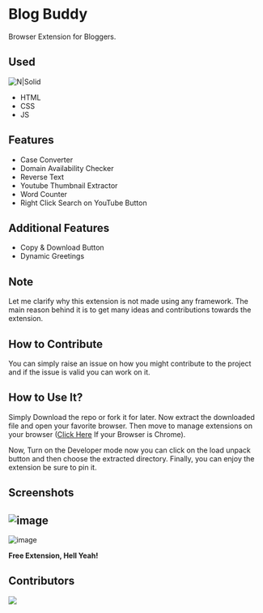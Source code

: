 
# Blog Buddy
Browser Extension for Bloggers.
 
 ## Used
 
![N|Solid](https://www.p92.com/binaries/content/gallery/p92website/technologies/htmlcssjs-details.png)


- HTML 
- CSS
- JS

## Features

- Case Converter
- Domain Availability Checker
- Reverse Text
- Youtube Thumbnail Extractor
- Word Counter
- Right Click Search on YouTube Button 

## Additional Features
- Copy & Download Button
- Dynamic Greetings

## Note
Let me clarify why this extension is not made using any framework. The main reason behind it is to get many ideas and contributions towards the extension.

## How to Contribute
You can simply raise an issue on how you might contribute to the project and if the issue is valid you can work on it.

## How to Use It?

Simply Download the repo or fork it for later. Now extract the downloaded file and open your favorite browser. Then move to manage extensions on your browser ([Click Here](chrome://extensions/ "Click Here") If your Browser is Chrome).

Now, Turn on the Developer mode now you can click on the load unpack button and then choose the extracted directory. Finally, you can enjoy the extension be sure to pin it. 

## Screenshots

![image](https://user-images.githubusercontent.com/43497160/194794149-bac99155-0cb5-47f4-b8fa-016880566efd.png)
------------
![image](https://user-images.githubusercontent.com/43497160/194794203-0e7b8fa7-cfff-4940-b547-8bbc50adff00.png)

**Free Extension, Hell Yeah!**

## Contributors
<a href="https://github.com/asubodh/BlogBuddy/graphs/contributors">
  <img src="https://contrib.rocks/image?repo=asubodh/BlogBuddy" />
</a>
